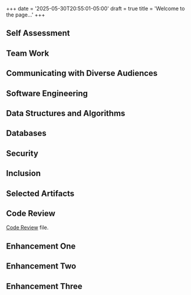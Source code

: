 +++
date = '2025-05-30T20:55:01-05:00'
draft = true
title = 'Welcome to the page...'
+++

## **Self Assessment**


## **Team Work**

## **Communicating with Diverse Audiences**

## **Software Engineering**

## **Data Structures and Algorithms**

## **Databases**

## **Security**

## **Inclusion**

## **Selected Artifacts**



## **Code Review**

[Code Review](https://1drv.ms/v/c/d9eb0345ea3789f7/EYRtp5UBkvVFqO-vOBqcb5YBM8KXWmKK6oVQpdBAG6dwgQ?e=MTtspM) file.

## **Enhancement One**

## **Enhancement Two**

## **Enhancement Three**
